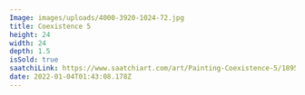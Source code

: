 ```yaml
---
Image: images/uploads/4000-3920-1024-72.jpg
title: Coexistence 5
height: 24
width: 24
depth: 1.5
isSold: true
saatchiLink: https://www.saatchiart.com/art/Painting-Coexistence-5/189576/4109541/view
date: 2022-01-04T01:43:08.178Z
---
```

